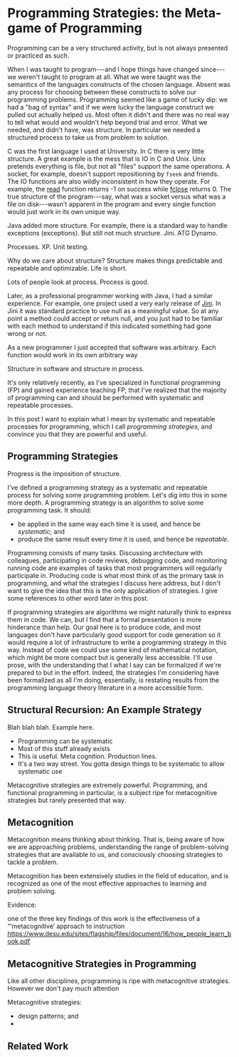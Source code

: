 # Programming Strategies: the Meta-game of Programming

Programming can be a very structured activity, but is not always presented or practiced as such. 

When I was taught to program---and I hope things have changed since---we weren't taught to program at all. What we were taught was the semantics of the languages constructs of the chosen language. Absent was any process for choosing between these constructs to solve our programming problems. Programming seemed like a game of lucky dip: we had a "bag of syntax" and if we were lucky the language construct we pulled out actually helped us. Most often it didn't and there was no real way to tell what would and wouldn't help beyond trial and error. What we needed, and didn't have, was structure. In particular we needed a structured process to take us from problem to solution.

C was the first language I used at University. In C there is very little structure. A great example is the mess that is IO in C and Unix. Unix pretends everything is file, but not all "files" support the same operations. A socket, for example, doesn't support repositioning by `fseek` and friends. The IO functions are also wildly inconsistent in how they operate. For example, the [read] function returns -1 on success while [fclose] returns 0. The true structure of the program---say, what was a socket versus what was a file on disk---wasn't apparent in the program and every single function would just work in its own unique way.

Java added more structure. For example, there is a standard way to handle exceptions (exceptions). But still not much structure. Jini. ATG Dynamo.

Processes. XP. Unit testing.

Why do we care about structure? Structure makes things predictable and repeatable and optimizable. Life is short.

Lots of people look at process. Process is good.

Later, as a professional programmer working with Java, I had a similar experience. For example, one project used a very early release of [Jini][jini]. In Jini it was standard practice to use null as a meaningful value. So at any point a method could accept or return null, and you just had to be familiar with each method to understand if this indicated something had gone wrong or not.

As a new programmer I just accepted that software was arbitrary. Each function would work in its own arbitrary way

Structure in software and structure in process.

It's only relatively recently, as I've specialized in functional programming (FP) and gained experience teaching FP, that I've realized that the majority of programming can and should be performed with systematic and repeatable processes.

In this post I want to explain what I mean by systematic and repeatable processes for programming, which I call *programming strategies*, and convince you that they are powerful and useful.


## Programming Strategies

Progress is the imposition of structure.

I've defined a programming strategy as a systematic and repeatable process for solving some programming problem. Let's dig into this in some more depth. A programming strategy is an algorithm to solve some programming task. It should:

- be applied in the same way each time it is used, and hence be *systematic*; and
- produce the same result every time it is used, and hence be *repeatable*.

Programming consists of many tasks. Discussing architecture with colleagues, participating in code reviews, debugging code, and monitoring running code are examples of tasks that most programmers will regularly participate in. Producing code is what most think of as the primary task in programming, and what the strategies I discuss here address, but I don't want to give the idea that this is the only application of strategies. I give some references to other word later in this post.

If programming strategies are algorithms we might naturally think to express them in code. We can, but I find that a formal presentation is more hinderance than help. Our goal here is to produce code, and most languages don't have particularly good support for code generation so it would require a lot of infrastructure to write a programming strategy in this way. Instead of code we could use some kind of mathematical notation, which might be more compact but is generally less accessible. I'll use prose, with the understanding that I what I say can be formalized if we're prepared to but in the effort. Indeed, the strategies I'm considering have been formalized as all I'm doing, essentially, is restating results from the programming language theory literature in a more accessible form.


## Structural Recursion: An Example Strategy

Blah blah blah. Example here.

- Programming can be systematic
- Most of this stuff already exists
- This is useful. Meta cognition. Production lines.
- It's a two way street. You gotta design things to be systematic to allow systematic use 


Metacognitive strategies are extremely powerful. Programming, and functional programming in particular, is a subject ripe for metacognitive strategies but rarely presented that way. 


## Metacognition

Metacognition means thinking about thinking. That is, being aware of how we are approaching problems, understanding the range of problem-solving strategies that are available to us, and consciously choosing strategies to tackle a problem.

Metacognition has been extensively studies in the field of education, and is recognized as one of the most effective approaches to learning and problem solving. 

Evidence:

one of the three key findings of this work is the effectiveness of a “‘metacognitive’ approach to instruction
https://www.desu.edu/sites/flagship/files/document/16/how_people_learn_book.pdf


## Metacognitive Strategies in Programming

Like all other disciplines, programming is ripe with metacognitive strategies. However we don't pay much attention

Metacognitive strategies:

- design patterns; and
- 


## Related Work


[read]: https://linux.die.net/man/2/read
[fclose]: https://linux.die.net/man/3/fclose
[jini]: https://en.wikipedia.org/wiki/Jini
